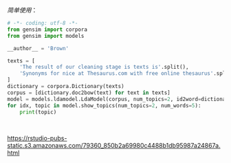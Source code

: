 *简单使用*：
```python
# -*- coding: utf-8 -*-
from gensim import corpora
from gensim import models

__author__ = 'Brown'

texts = [
    'The result of our cleaning stage is texts is'.split(),
    'Synonyms for nice at Thesaurus.com with free online thesaurus'.split()
]
dictionary = corpora.Dictionary(texts)
corpus = [dictionary.doc2bow(text) for text in texts]
model = models.ldamodel.LdaModel(corpus, num_topics=2, id2word=dictionary, passes=20)
for idx, topic in model.show_topics(num_topics=2, num_words=5):
    print(topic)
```

<br />

https://rstudio-pubs-static.s3.amazonaws.com/79360_850b2a69980c4488b1db95987a24867a.html
